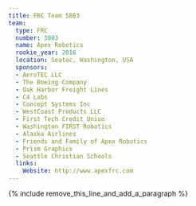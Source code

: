 ```yaml
---
title: FRC Team 5803
team:
  type: FRC
  number: 5803
  name: Apex Robotics
  rookie_year: 2016
  location: Seatac, Washington, USA
  sponsors:
  - AeroTEC LLC
  - The Boeing Company
  - Oak Harbor Freight Lines
  - C4 Labs
  - Concept Systems Inc
  - WestCoast Products LLC
  - First Tech Credit Union
  - Washington FIRST Robotics
  - Alaska Airlines
  - Friends and Family of Apex Robotics
  - Prism Graphics
  - Seattle Christian Schools
  links:
    Website: http://www.apexfrc.com
---
```


{% include remove_this_line_and_add_a_paragraph %}